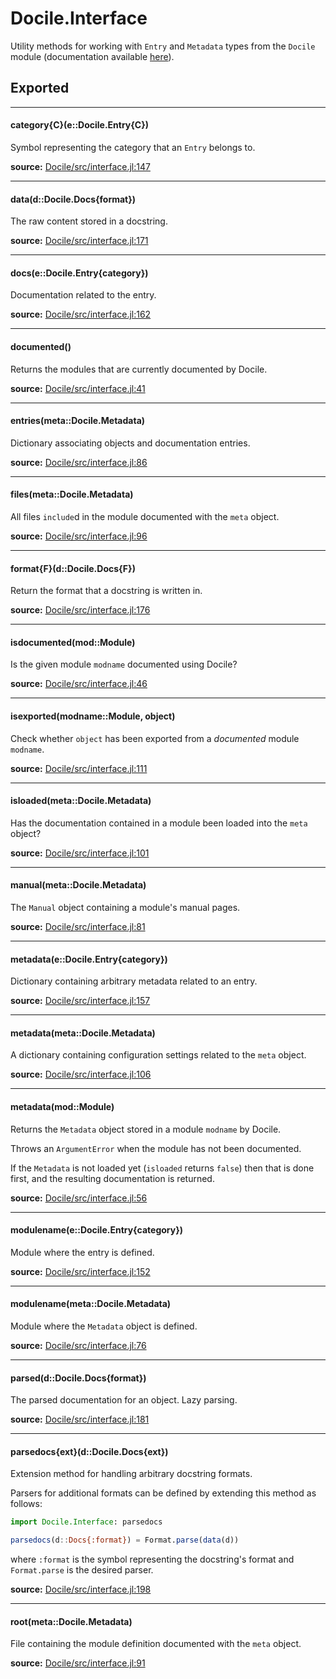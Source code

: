# Docile.Interface
Utility methods for working with `Entry` and `Metadata` types from the `Docile`
module (documentation available [here](api/Docile)).


## Exported
---

#### category{C}(e::Docile.Entry{C})
Symbol representing the category that an `Entry` belongs to.


**source:**
[Docile/src/interface.jl:147](https://github.com/MichaelHatherly/Docile.jl/tree/2da7e26d5b9b5ecc7830eab2d1e874bf415dcf48/src/interface.jl#L147)

---

#### data(d::Docile.Docs{format})
The raw content stored in a docstring.


**source:**
[Docile/src/interface.jl:171](https://github.com/MichaelHatherly/Docile.jl/tree/2da7e26d5b9b5ecc7830eab2d1e874bf415dcf48/src/interface.jl#L171)

---

#### docs(e::Docile.Entry{category})
Documentation related to the entry.


**source:**
[Docile/src/interface.jl:162](https://github.com/MichaelHatherly/Docile.jl/tree/2da7e26d5b9b5ecc7830eab2d1e874bf415dcf48/src/interface.jl#L162)

---

#### documented()
Returns the modules that are currently documented by Docile.


**source:**
[Docile/src/interface.jl:41](https://github.com/MichaelHatherly/Docile.jl/tree/2da7e26d5b9b5ecc7830eab2d1e874bf415dcf48/src/interface.jl#L41)

---

#### entries(meta::Docile.Metadata)
Dictionary associating objects and documentation entries.


**source:**
[Docile/src/interface.jl:86](https://github.com/MichaelHatherly/Docile.jl/tree/2da7e26d5b9b5ecc7830eab2d1e874bf415dcf48/src/interface.jl#L86)

---

#### files(meta::Docile.Metadata)
All files `include`d in the module documented with the `meta` object.


**source:**
[Docile/src/interface.jl:96](https://github.com/MichaelHatherly/Docile.jl/tree/2da7e26d5b9b5ecc7830eab2d1e874bf415dcf48/src/interface.jl#L96)

---

#### format{F}(d::Docile.Docs{F})
Return the format that a docstring is written in.


**source:**
[Docile/src/interface.jl:176](https://github.com/MichaelHatherly/Docile.jl/tree/2da7e26d5b9b5ecc7830eab2d1e874bf415dcf48/src/interface.jl#L176)

---

#### isdocumented(mod::Module)
Is the given module `modname` documented using Docile?


**source:**
[Docile/src/interface.jl:46](https://github.com/MichaelHatherly/Docile.jl/tree/2da7e26d5b9b5ecc7830eab2d1e874bf415dcf48/src/interface.jl#L46)

---

#### isexported(modname::Module, object)
Check whether `object` has been exported from a *documented* module `modname`.


**source:**
[Docile/src/interface.jl:111](https://github.com/MichaelHatherly/Docile.jl/tree/2da7e26d5b9b5ecc7830eab2d1e874bf415dcf48/src/interface.jl#L111)

---

#### isloaded(meta::Docile.Metadata)
Has the documentation contained in a module been loaded into the `meta` object?


**source:**
[Docile/src/interface.jl:101](https://github.com/MichaelHatherly/Docile.jl/tree/2da7e26d5b9b5ecc7830eab2d1e874bf415dcf48/src/interface.jl#L101)

---

#### manual(meta::Docile.Metadata)
The `Manual` object containing a module's manual pages.


**source:**
[Docile/src/interface.jl:81](https://github.com/MichaelHatherly/Docile.jl/tree/2da7e26d5b9b5ecc7830eab2d1e874bf415dcf48/src/interface.jl#L81)

---

#### metadata(e::Docile.Entry{category})
Dictionary containing arbitrary metadata related to an entry.


**source:**
[Docile/src/interface.jl:157](https://github.com/MichaelHatherly/Docile.jl/tree/2da7e26d5b9b5ecc7830eab2d1e874bf415dcf48/src/interface.jl#L157)

---

#### metadata(meta::Docile.Metadata)
A dictionary containing configuration settings related to the `meta` object.


**source:**
[Docile/src/interface.jl:106](https://github.com/MichaelHatherly/Docile.jl/tree/2da7e26d5b9b5ecc7830eab2d1e874bf415dcf48/src/interface.jl#L106)

---

#### metadata(mod::Module)
Returns the `Metadata` object stored in a module `modname` by Docile.

Throws an `ArgumentError` when the module has not been documented.

If the `Metadata` is not loaded yet (`isloaded` returns `false`) then that is
done first, and the resulting documentation is returned.


**source:**
[Docile/src/interface.jl:56](https://github.com/MichaelHatherly/Docile.jl/tree/2da7e26d5b9b5ecc7830eab2d1e874bf415dcf48/src/interface.jl#L56)

---

#### modulename(e::Docile.Entry{category})
Module where the entry is defined.


**source:**
[Docile/src/interface.jl:152](https://github.com/MichaelHatherly/Docile.jl/tree/2da7e26d5b9b5ecc7830eab2d1e874bf415dcf48/src/interface.jl#L152)

---

#### modulename(meta::Docile.Metadata)
Module where the `Metadata` object is defined.


**source:**
[Docile/src/interface.jl:76](https://github.com/MichaelHatherly/Docile.jl/tree/2da7e26d5b9b5ecc7830eab2d1e874bf415dcf48/src/interface.jl#L76)

---

#### parsed(d::Docile.Docs{format})
The parsed documentation for an object. Lazy parsing.


**source:**
[Docile/src/interface.jl:181](https://github.com/MichaelHatherly/Docile.jl/tree/2da7e26d5b9b5ecc7830eab2d1e874bf415dcf48/src/interface.jl#L181)

---

#### parsedocs{ext}(d::Docile.Docs{ext})
Extension method for handling arbitrary docstring formats.

Parsers for additional formats can be defined by extending this method as follows:

```julia
import Docile.Interface: parsedocs

parsedocs(d::Docs{:format}) = Format.parse(data(d))

```

where `:format` is the symbol representing the docstring's format and `Format.parse` is
the desired parser.


**source:**
[Docile/src/interface.jl:198](https://github.com/MichaelHatherly/Docile.jl/tree/2da7e26d5b9b5ecc7830eab2d1e874bf415dcf48/src/interface.jl#L198)

---

#### root(meta::Docile.Metadata)
File containing the module definition documented with the `meta` object.


**source:**
[Docile/src/interface.jl:91](https://github.com/MichaelHatherly/Docile.jl/tree/2da7e26d5b9b5ecc7830eab2d1e874bf415dcf48/src/interface.jl#L91)



